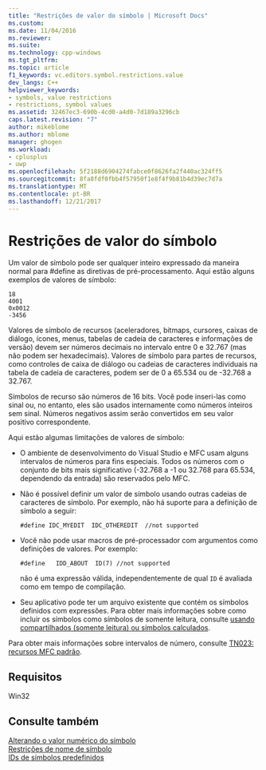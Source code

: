 ```yaml
---
title: "Restrições de valor do símbolo | Microsoft Docs"
ms.custom: 
ms.date: 11/04/2016
ms.reviewer: 
ms.suite: 
ms.technology: cpp-windows
ms.tgt_pltfrm: 
ms.topic: article
f1_keywords: vc.editors.symbol.restrictions.value
dev_langs: C++
helpviewer_keywords:
- symbols, value restrictions
- restrictions, symbol values
ms.assetid: 32467ec3-690b-4cd0-a4d0-7d189a3296cb
caps.latest.revision: "7"
author: mikeblome
ms.author: mblome
manager: ghogen
ms.workload:
- cplusplus
- uwp
ms.openlocfilehash: 5f2188d6904274fabce0f8626fa2f440ac324ff5
ms.sourcegitcommit: 8fa8fdf0fbb4f57950f1e8f4f9b81b4d39ec7d7a
ms.translationtype: MT
ms.contentlocale: pt-BR
ms.lasthandoff: 12/21/2017
---
```

# <a name="symbol-value-restrictions"></a>Restrições de valor do símbolo
Um valor de símbolo pode ser qualquer inteiro expressado da maneira normal para #define as diretivas de pré-processamento. Aqui estão alguns exemplos de valores de símbolo:  
  
```  
18  
4001  
0x0012  
-3456  
```  
  
 Valores de símbolo de recursos (aceleradores, bitmaps, cursores, caixas de diálogo, ícones, menus, tabelas de cadeia de caracteres e informações de versão) devem ser números decimais no intervalo entre 0 e 32.767 (mas não podem ser hexadecimais). Valores de símbolo para partes de recursos, como controles de caixa de diálogo ou cadeias de caracteres individuais na tabela de cadeia de caracteres, podem ser de 0 a 65.534 ou de -32.768 a 32.767.  
  
 Símbolos de recurso são números de 16 bits. Você pode inseri-las como sinal ou, no entanto, eles são usados internamente como números inteiros sem sinal. Números negativos assim serão convertidos em seu valor positivo correspondente.  
  
 Aqui estão algumas limitações de valores de símbolo:  
  
-   O ambiente de desenvolvimento do Visual Studio e MFC usam alguns intervalos de números para fins especiais. Todos os números com o conjunto de bits mais significativo (-32.768 a -1 ou 32.768 para 65.534, dependendo da entrada) são reservados pelo MFC.  
  
-   Não é possível definir um valor de símbolo usando outras cadeias de caracteres de símbolo. Por exemplo, não há suporte para a definição de símbolo a seguir:  
  
    ```  
    #define IDC_MYEDIT  IDC_OTHEREDIT  //not supported  
    ```  
  
-   Você não pode usar macros de pré-processador com argumentos como definições de valores. Por exemplo:  
  
    ```  
    #define   IDD_ABOUT  ID(7) //not supported  
    ```  
  
     não é uma expressão válida, independentemente de qual `ID` é avaliada como em tempo de compilação.  
  
-   Seu aplicativo pode ter um arquivo existente que contém os símbolos definidos com expressões. Para obter mais informações sobre como incluir os símbolos como símbolos de somente leitura, consulte [usando compartilhados (somente leitura) ou símbolos calculados](../windows/including-shared-read-only-or-calculated-symbols.md).  
  
 Para obter mais informações sobre intervalos de número, consulte [TN023: recursos MFC padrão](../mfc/tn023-standard-mfc-resources.md).  
  

  
## <a name="requirements"></a>Requisitos  
 Win32  
  
## <a name="see-also"></a>Consulte também  
 [Alterando o valor numérico do símbolo](../windows/changing-a-symbol-s-numeric-value.md)   
 [Restrições de nome de símbolo](../windows/symbol-name-restrictions.md)   
 [IDs de símbolos predefinidos](../windows/predefined-symbol-ids.md)